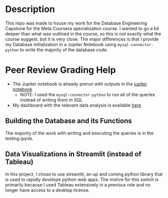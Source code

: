 # Description

This repo was made to house my work for the Database Engineering Capstone for the Meta Coursera specialization course. I wanted to go a bit deeper than what was outlined in the course, so this is not exactly what the course suggest, but it is very close. The major differences is that I provide my Database initialization in a Jupiter Notebook using `mysql-connector-python` to write the majority of the database code.

# Peer Review Grading Help

- The Jupiter notebook is already prerun with outputs in the [jupiter notebook](testing.ipynb)
  - NOTE: I used the `mysql-connector-python` to run all of the queries instead of writing them in SQL
- My dashboard with the relevant data analysis is available [here](https://db-eng-capstone-fqjrxcskgf48aeydbakkav.streamlit.app/)

## Building the Database and its Functions

The majority of the work with writing and executing the queries is in the testing.ipynb.

## Data Visualizations in Streamlit (instead of Tableau)

In this project, I chose to use streamlit, an up and coming python library that is used to rapidly develope python web apps. The motive for this switch is primarily because I used Tableau extensively in a previous role and no longer have access to a desktop license.
